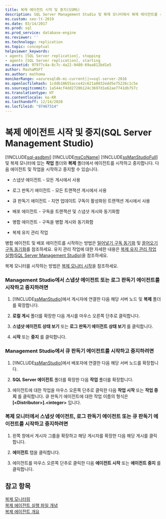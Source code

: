 ```yaml
---
title: 복제 에이전트 시작 및 중지(SSMS)
description: SQL Server Management Studio 및 복제 모니터에서 복제 에이전트를 시작 및 중지하는 방법에 대해 알아봅니다.
ms.custom: seo-lt-2019
ms.date: 03/14/2017
ms.prod: sql
ms.prod_service: database-engine
ms.reviewer: ''
ms.technology: replication
ms.topic: conceptual
helpviewer_keywords:
- agents [SQL Server replication], stopping
- agents [SQL Server replication], starting
ms.assetid: 97977c4a-8c7c-4a22-9480-69aa812bd1e5
author: MashaMSFT
ms.author: mathoma
monikerRange: =azuresqldb-mi-current||>=sql-server-2016
ms.openlocfilehash: 1cddb10655acce42c621a8032edd5e75226c1c5e
ms.sourcegitcommit: 1a544cf4dd2720b124c3697d1e62ae7741db757c
ms.translationtype: HT
ms.contentlocale: ko-KR
ms.lasthandoff: 12/14/2020
ms.locfileid: "97467314"
---
```

# <a name="start-and-stop-a-replication-agent-sql-server-management-studio"></a>복제 에이전트 시작 및 중지(SQL Server Management Studio)
[!INCLUDE[sql-asdbmi](../../../includes/applies-to-version/sql-asdbmi.md)]
  [!INCLUDE[msCoName](../../../includes/msconame-md.md)] [!INCLUDE[ssManStudioFull](../../../includes/ssmanstudiofull-md.md)] 및 복제 모니터에 있는 **작업** 폴더와 **복제** 폴더에서 에이전트를 시작하고 중지합니다. 다음 에이전트 및 작업을 시작하고 중지할 수 있습니다.  
  
-   스냅샷 에이전트 - 모든 게시에서 사용  
  
-   로그 판독기 에이전트 - 모든 트랜잭션 게시에서 사용  
  
-   큐 판독기 에이전트 - 지연 업데이트 구독이 활성화된 트랜잭션 게시에서 사용  
  
-   배포 에이전트 - 구독을 트랜잭션 및 스냅샷 게시와 동기화함  
  
-   병합 에이전트 - 구독을 병합 게시와 동기화함  
  
-   복제 유지 관리 작업  
  
 병합 에이전트 및 배포 에이전트를 시작하는 방법은 [밀어넣기 구독 동기화](../../../relational-databases/replication/synchronize-a-push-subscription.md) 및 [끌어오기 구독 동기화](../../../relational-databases/replication/synchronize-a-pull-subscription.md)를 참조하세요. 유지 관리 작업에 대한 자세한 내용은 [복제 유지 관리 작업 실행&#40;SQL Server Management Studio&#41;](../../../relational-databases/replication/administration/run-replication-maintenance-jobs-sql-server-management-studio.md)을 참조하세요.  
  
 복제 모니터를 시작하는 방법은 [복제 모니터 시작](../../../relational-databases/replication/monitor/start-the-replication-monitor.md)을 참조하세요.  
  
### <a name="to-start-and-stop-a-snapshot-agent-or-log-reader-agent-from-management-studio"></a>Management Studio에서 스냅샷 에이전트 또는 로그 판독기 에이전트를 시작하고 중지하려면  
  
1.  [!INCLUDE[ssManStudio](../../../includes/ssmanstudio-md.md)]에서 게시자에 연결한 다음 해당 서버 노드 및 **복제** 폴더를 확장합니다.  
  
2.  **로컬 게시** 폴더를 확장한 다음 게시를 마우스 오른쪽 단추로 클릭합니다.  
  
3.  **스냅샷 에이전트 상태 보기** 또는 **로그 판독기 에이전트 상태 보기** 를 클릭합니다.  
  
4.  **시작** 또는 **중지** 를 클릭합니다.  
  
### <a name="to-start-and-stop-a-queue-reader-agent-from-management-studio"></a>Management Studio에서 큐 판독기 에이전트를 시작하고 중지하려면  
  
1.  [!INCLUDE[ssManStudio](../../../includes/ssmanstudio-md.md)]에서 배포자에 연결한 다음 해당 서버 노드를 확장합니다.  
  
2.  **SQL Server 에이전트** 폴더를 확장한 다음 **작업** 폴더를 확장합니다.  
  
3.  에이전트에 대한 작업을 마우스 오른쪽 단추로 클릭한 다음 **작업 시작** 또는 **작업 중지** 를 클릭합니다. 큐 판독기 에이전트에 대한 작업 이름의 형식은 **[\<Distributor>].\<integer>** 입니다.  
  
### <a name="to-start-and-stop-a-snapshot-agent-log-reader-agent-or-queue-reader-agent-from-replication-monitor"></a>복제 모니터에서 스냅샷 에이전트, 로그 판독기 에이전트 또는 큐 판독기 에이전트를 시작하고 중지하려면  
  
1.  왼쪽 창에서 게시자 그룹을 확장하고 해당 게시자를 확장한 다음 해당 게시를 클릭합니다.  
  
2.  **에이전트** 탭을 클릭합니다.  
  
3.  에이전트를 마우스 오른쪽 단추로 클릭한 다음 **에이전트 시작** 또는 **에이전트 중지** 를 클릭합니다.  
  
## <a name="see-also"></a>참고 항목  
 [복제 모니터링](../../../relational-databases/replication/monitor/monitoring-replication.md)   
 [복제 에이전트 실행 파일 개념](../../../relational-databases/replication/concepts/replication-agent-executables-concepts.md)   
 [복제 에이전트 개요](../../../relational-databases/replication/agents/replication-agents-overview.md)  
  
  
